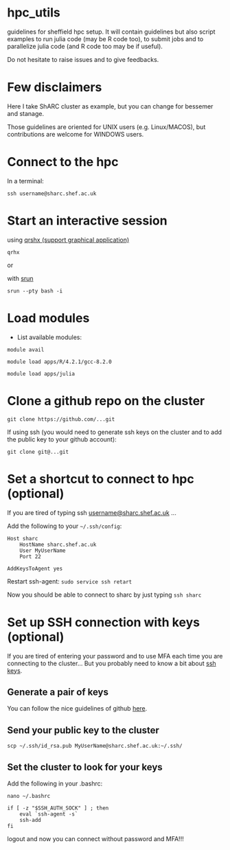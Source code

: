 # hpc_utils

guidelines for sheffield hpc setup. It will contain guidelines but also script
examples to run julia code (may be R code too), to submit jobs and to
parallelize julia code (and R code too may be if useful).

Do not hesitate to raise issues and to give feedbacks. 

# Few disclaimers

Here I take ShARC cluster as example, but you can change for bessemer and
stanage.

Those guidelines are oriented for UNIX users (e.g. Linux/MACOS), but
contributions are welcome for WINDOWS users.  

# Connect to the hpc 

In a terminal:

```
ssh username@sharc.shef.ac.uk
```

# Start an interactive session 

using [qrshx (support graphical application)](https://docs.hpc.shef.ac.uk/en/latest/referenceinfo/scheduler/SGE/Common-commands/qrshx.html?highlight=qrshx)

```
qrhx
```

or

with [srun](https://docs.hpc.shef.ac.uk/en/latest/hpc/scheduler/index.html#submit-interactive-bessemer)

```
srun --pty bash -i
```

# Load modules 

- List available modules:

```
module avail
```

```
module load apps/R/4.2.1/gcc-8.2.0
```

```
module load apps/julia
```

# Clone a github repo on the cluster 

```
git clone https://github.com/...git 
```

If using ssh (you would need to generate ssh keys on the cluster and to add the
public key to your github account):

```
git clone git@...git 
```


# Set a shortcut to connect to hpc (optional)

If you are tired of typing ssh username@sharc.shef.ac.uk ... 

Add the following to your `~/.ssh/config`: 

```
Host sharc 
    HostName sharc.shef.ac.uk
    User MyUserName 
    Port 22

AddKeysToAgent yes
```

Restart ssh-agent: `sudo service ssh retart` 

Now you should be able to connect to sharc by just typing `ssh sharc` 


# Set up SSH connection with keys (optional) 

If you are tired of entering your password and to use MFA each time you are
connecting to the cluster...
But you probably need to know a bit about [ssh keys](https://www.ssh.com/academy/ssh-keys). 

## Generate a pair of keys 

You can follow the nice guidelines of github [here](https://docs.github.com/en/authentication/connecting-to-github-with-ssh/generating-a-new-ssh-key-and-adding-it-to-the-ssh-agent).


## Send your public key to the cluster 

```
scp ~/.ssh/id_rsa.pub MyUserName@sharc.shef.ac.uk:~/.ssh/
```

## Set the cluster to look for your keys 

Add the following in your .bashrc:

```
nano ~/.bashrc
```

```
if [ -z "$SSH_AUTH_SOCK" ] ; then
    eval `ssh-agent -s`
    ssh-add
fi
```

logout and now you can connect without password and MFA!!!
